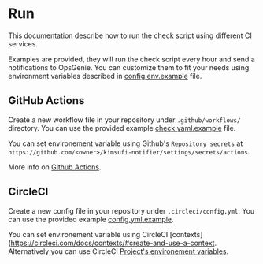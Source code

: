 # Run

This documentation describe how to run the check script using different CI services.

Examples are provided, they will run the check script every hour and send a notifications to OpsGenie. You can customize them to fit your needs using environment variables described in [config.env.example](config.env.example) file.

## GitHub Actions

Create a new workflow file in your repository under `.github/workflows/` directory. You can use the provided example [check.yaml.example](.github/workflows/check.yaml.example) file.

You can set environement variable using Github's `Repository secrets` at `https://github.com/<owner>/kimsufi-notifier/settings/secrets/actions`.

More info on [Github Actions](https://docs.github.com/en/actions/writing-workflows/workflow-syntax-for-github-actions).

## CircleCI

Create a new config file in your repository under `.circleci/config.yml`. You can use the provided example [config.yml.example](.circleci/config.yml.example).

You can set environement variable using CircleCI [contexts](https://circleci.com/docs/contexts/#create-and-use-a-context. Alternatively you can use CircleCI [Project's environement variables](https://circleci.com/docs/set-environment-variable/#set-an-environment-variable-in-a-project).

